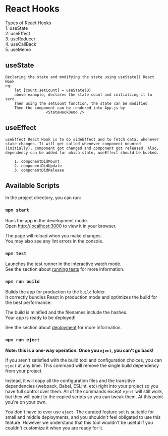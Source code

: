 # React Hooks

Types of React Hooks <br/>
    1. useState <br/>
    2. useEffect <br/>
    3. useReducer <br/>
    4. useCallBack <br/>
    5. useMemo <br/>

## useState 

    Declaring the state and modifying the state using useState() React Hook
    eg:
        let [count,setCount] = useState(0)
        above example, declares the state count and initialzing it to zero.
        Then using the setCount function, the state can be modified 
        Then the component can be rendered into App.js by
                      <StateHookDemo />


##  useEffect

    useEffect React Hook is to do sideEffect and to fetch data, whenever state changes. It will get called whenever component mounted (initially), component got changed and component got released. Also, dependency can be added for which state, useEffect should be hooked.

        1. componentDidMount
        2. componentDidUpdate
        3. componentDidRelease




## Available Scripts

In the project directory, you can run:

### `npm start`

Runs the app in the development mode.\
Open [http://localhost:3000](http://localhost:3000) to view it in your browser.

The page will reload when you make changes.\
You may also see any lint errors in the console.

### `npm test`

Launches the test runner in the interactive watch mode.\
See the section about [running tests](https://facebook.github.io/create-react-app/docs/running-tests) for more information.

### `npm run build`

Builds the app for production to the `build` folder.\
It correctly bundles React in production mode and optimizes the build for the best performance.

The build is minified and the filenames include the hashes.\
Your app is ready to be deployed!

See the section about [deployment](https://facebook.github.io/create-react-app/docs/deployment) for more information.

### `npm run eject`

**Note: this is a one-way operation. Once you `eject`, you can't go back!**

If you aren't satisfied with the build tool and configuration choices, you can `eject` at any time. This command will remove the single build dependency from your project.

Instead, it will copy all the configuration files and the transitive dependencies (webpack, Babel, ESLint, etc) right into your project so you have full control over them. All of the commands except `eject` will still work, but they will point to the copied scripts so you can tweak them. At this point you're on your own.

You don't have to ever use `eject`. The curated feature set is suitable for small and middle deployments, and you shouldn't feel obligated to use this feature. However we understand that this tool wouldn't be useful if you couldn't customize it when you are ready for it.


